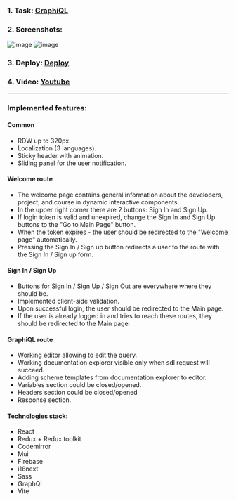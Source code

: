 ### **1. Task:** [GraphiQL](https://github.com/rolling-scopes-school/tasks/blob/master/react/modules/graphiql.md)
### **2. Screenshots:**
![image](https://github.com/ExIxIxS/react-graphql-editor/assets/106703414/e861a6cf-27f2-47b7-8bf8-c6c88d62ab9f)
![image](https://github.com/ExIxIxS/ExIxIxS/assets/106703414/989c3ef9-e30d-41b3-afe1-25f2d7b05b62)
### **3. Deploy:** [Deploy](https://rsschool-graphiql.netlify.app/)
### **4. Video:** [Youtube](https://www.youtube.com/watch?v=DMVelvvaQA8)
__________________

### Implemented features:

#### Common
- RDW up to 320px.
- Localization (3 languages).
- Sticky header with animation.
- Sliding panel for the user notification.

#### Welcome route
- The welcome page contains general information about the developers, project, and course in dynamic interactive components.
- In the upper right corner there are 2 buttons: Sign In and Sign Up.
- If login token is valid and unexpired, change the Sign In and Sign Up buttons to the "Go to Main Page" button.
- When the token expires - the user should be redirected to the "Welcome page" automatically.
- Pressing the Sign In / Sign up button redirects a user to the route with the Sign In / Sign up form.

#### Sign In / Sign Up
- Buttons for Sign In / Sign Up / Sign Out are everywhere where they should be.
- Implemented client-side validation.
- Upon successful login, the user should be redirected to the Main page.
- If the user is already logged in and tries to reach these routes, they should be redirected to the Main page.

#### GraphiQL route
- Working editor allowing to edit the query.
- Working documentation explorer visible only when sdl request will succeed.
- Adding scheme templates from documentation explorer to editor.
- Variables section could be closed/opened.
- Headers section could be closed/opened
- Response section.

#### Technologies stack:
- React
- Redux + Redux toolkit
- Codemirror
- Mui
- Firebase
- i18next
- Sass
- GraphQl
- Vite

